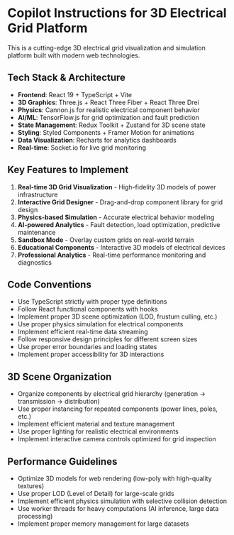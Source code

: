 # Copilot Instructions for 3D Electrical Grid Platform

<!-- Use this file to provide workspace-specific custom instructions to Copilot. For more details, visit https://code.visualstudio.com/docs/copilot/copilot-customization#_use-a-githubcopilotinstructionsmd-file -->

This is a cutting-edge 3D electrical grid visualization and simulation platform built with modern web technologies.

## Tech Stack & Architecture
- **Frontend**: React 19 + TypeScript + Vite
- **3D Graphics**: Three.js + React Three Fiber + React Three Drei
- **Physics**: Cannon.js for realistic electrical component behavior
- **AI/ML**: TensorFlow.js for grid optimization and fault prediction
- **State Management**: Redux Toolkit + Zustand for 3D scene state
- **Styling**: Styled Components + Framer Motion for animations
- **Data Visualization**: Recharts for analytics dashboards
- **Real-time**: Socket.io for live grid monitoring

## Key Features to Implement
1. **Real-time 3D Grid Visualization** - High-fidelity 3D models of power infrastructure
2. **Interactive Grid Designer** - Drag-and-drop component library for grid design
3. **Physics-based Simulation** - Accurate electrical behavior modeling
4. **AI-powered Analytics** - Fault detection, load optimization, predictive maintenance
5. **Sandbox Mode** - Overlay custom grids on real-world terrain
6. **Educational Components** - Interactive 3D models of electrical devices
7. **Professional Analytics** - Real-time performance monitoring and diagnostics

## Code Conventions
- Use TypeScript strictly with proper type definitions
- Follow React functional components with hooks
- Implement proper 3D scene optimization (LOD, frustum culling, etc.)
- Use proper physics simulation for electrical components
- Implement efficient real-time data streaming
- Follow responsive design principles for different screen sizes
- Use proper error boundaries and loading states
- Implement proper accessibility for 3D interactions

## 3D Scene Organization
- Organize components by electrical grid hierarchy (generation → transmission → distribution)
- Use proper instancing for repeated components (power lines, poles, etc.)
- Implement efficient material and texture management
- Use proper lighting for realistic electrical environments
- Implement interactive camera controls optimized for grid inspection

## Performance Guidelines
- Optimize 3D models for web rendering (low-poly with high-quality textures)
- Use proper LOD (Level of Detail) for large-scale grids
- Implement efficient physics simulation with selective collision detection
- Use worker threads for heavy computations (AI inference, large data processing)
- Implement proper memory management for large datasets
